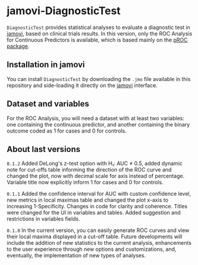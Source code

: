# jamovi-DiagnosticTest

`DiagnosticTest` provides statistical analyses to evaluate a diagnostic
test in [jamovi](https://www.jamovi.org), based on clinical trials results. 
In this version, only the ROC Analysis for Continuous Predictors is available, 
which is based mainly on the [pROC package](https://cran.r-project.org/web/packages/pROC/index.html).

## Installation in jamovi

You can install `DiagnosticTest` by downloading the `.jmo` file available in 
this repository and side-loading it directly on the [jamovi](https://www.jamovi.org)
interface.

## Dataset and variables

For the ROC Analysis, you will need a dataset with at least two variables: 
one containing the continuous predictor, and another containing the binary 
outcome coded as 1 for cases and 0 for controls.

## About last versions

`0.1.2` Added DeLong's z-test option with H₁: AUC ≠ 0.5, added dynamic note for 
cut-offs table informing the direction of the ROC curve and changed the plot, 
now with decimal scale for axis instead of percentage. Variable title now explicitly 
inform 1 for cases and 0 for controls.

`0.1.1` Added the confidence interval for AUC with custom confidence level, new 
metrics in local maximas table and changed the plot x-axis to increasing 1-Specificity. 
Changes in code for clarity and coherence. Titles were changed for the UI in
variables and tables. Added suggestion and restrictions in variables fields.

`0.1.0` In the current version, you can easily generate ROC curves 
and view their local maxima displayed in a cut-off table. Future developments 
will include the addition of new statistics to the current analysis, enhancements 
to the user experience through new options and customizations, and, eventually, 
the implementation of new types of analyses.
